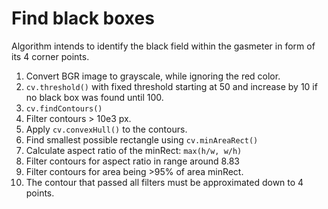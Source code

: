 # Find black boxes
Algorithm intends to identify the black field within the gasmeter in form of its 4 corner points.

1. Convert BGR image to grayscale, while ignoring the red color.
2. `cv.threshold()` with fixed threshold starting at 50 and increase by 10 if no black box was found until 100.
3. `cv.findContours()`
4. Filter contours > 10e3 px.
5. Apply `cv.convexHull()` to the contours.
6. Find smallest possible rectangle using `cv.minAreaRect()` 
7. Calculate aspect ratio of the minRect:  `max(h/w, w/h)`
8. Filter contours for aspect ratio in range around 8.83
9. Filter contours for area being >95% of area minRect.
10. The contour that passed all filters must be approximated down to 4 points. 


